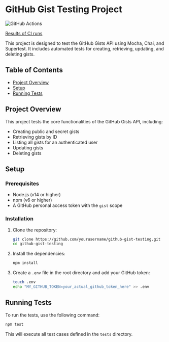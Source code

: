
# GitHub Gist Testing Project
![GitHub Actions](https://github.com/seemewalkin/distribusion-gist-tests/actions/workflows/ci.yml/badge.svg)

[Results of CI runs](https://github.com/seemewalkin/distribusion-gist-tests/actions)

This project is designed to test the GitHub Gists API using Mocha, Chai, and Supertest. It includes automated tests for creating, retrieving, updating, and deleting gists.

## Table of Contents

- [Project Overview](#project-overview)
- [Setup](#setup)
- [Running Tests](#running-tests)

## Project Overview

This project tests the core functionalities of the GitHub Gists API, including:
- Creating public and secret gists
- Retrieving gists by ID
- Listing all gists for an authenticated user
- Updating gists
- Deleting gists

## Setup

### Prerequisites

- Node.js (v14 or higher)
- npm (v6 or higher)
- A GitHub personal access token with the `gist` scope

### Installation

1. Clone the repository:
   ```sh
   git clone https://github.com/yourusername/github-gist-testing.git
   cd github-gist-testing
   ```

2. Install the dependencies:
   ```sh
   npm install
   ```

3. Create a `.env` file in the root directory and add your GitHub token:
   ```sh
   touch .env
   echo "MY_GITHUB_TOKEN=your_actual_github_token_here" >> .env
   ```

## Running Tests

To run the tests, use the following command:
   ```sh
   npm test
   ```

This will execute all test cases defined in the `tests` directory.
